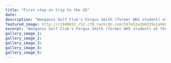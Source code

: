 ```yaml
---
title: "First step on trip to the US"
date: 
description: "Wanganui Golf Club's Fergus Smith (former WHS student) at the start of the club fundraiser round for his big move to university in Iowa, USA"
featured_image: http://c1940652.r52.cf0.rackcdn.com/597e53a2b8d39a1a9e000d34/Fergus-Smith-Chron-29-July.jpg
excerpt: "Wanganui Golf Club's Fergus Smith (former WHS student) at the start of the club fundraiser round for his big move to university in Iowa, USA"
gallery_image_1: 
gallery_image_2: 
gallery_image_3: 
gallery_image_4: 
gallery_image_5: 
---
```

